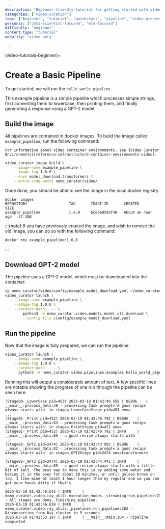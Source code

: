 ```yaml
---
description: "Beginner-friendly tutorial for getting started with video curation using NeMo Curator's default pipelines"
categories: ["video-curation"]
tags: ["beginner", "tutorial", "quickstart", "pipeline", "video-processing", "docker"]
personas: ["data-scientist-focused", "mle-focused"]
difficulty: "beginner"
content_type: "tutorial"
modality: "video-only"

---
```


(video-tutorials-beginner)=
# Create a Basic Pipeline

To get started, we will run the `hello_world_pipeline`.

This example pipeline is a simple pipeline which processes simple strings, first converting them to lowercase, then printing them, and finally generating a response using a GPT-2 model.

## Build the image

All pipelines are contained in docker images. To build the image called `example_pipeline`, run the following command:

```{seealso}
For information about video container environments, see [Video Curator Environments](reference-infrastructure-container-environments-video).
```

```bash
video_curator image build \
    --image-name example_pipeline \
    --image-tag 1.0.0 \
    --envs model_download,transformers \
    --extra-code-paths nemo_curator/video/
```

Once done, you should be able to see the image in the local docker registry.

```text
docker images
REPOSITORY                   TAG       IMAGE ID       CREATED             SIZE
example_pipeline             1.0.0     bce56d59af46   About an hour ago   37.1GB
```

:::{note}
If you have previously created the image, and wish to remove the old image, you can do so with the following command:

```bash
docker rmi example_pipeline:1.0.0
```
:::

## Download GPT-2 model

The pipeline uses a GPT-2 model, which must be downloaded into the container:

```bash
cp nemo_curator/video/config/example_model_download.yaml ~/nemo_curator_local_workspace/
video_curator launch \
    --image-name example_pipeline \
    --image-tag 1.0.0 \
    --curator-path . -- \
        python3 -m nemo_curator.video.models.model_cli download \
        --config-file /config/example_model_download.yaml
```

## Run the pipeline

Now that the image is fully prepared, we can run the pipeline:

```bash
video_curator launch \
    --image-name example_pipeline \
    --image-tag 1.0.0 \
    --curator-path . -- \
      python3 -m nemo_curator.video.pipelines.examples.hello_world_pipeline
```

Running this will output a considerable amount of text. A few specific lines are notable showing the progress of one run through the pipeline can be seen here:

```
(Stage00-_LowerCase pid=453) 2025-03-19 01:42:40.655 | DEBUG    | __main__:process_data:48 - processing task prompt='A good recipe always starts with' in stage=_LowerCaseStage pid=453 env=
...
(Stage01-_Print pid=452) 2025-03-19 01:42:40.792 | DEBUG    | __main__:process_data:63 - processing task prompt='a good recipe always starts with' in stage=_PrintStage pid=452 env=
(Stage01-_Print pid=452) 2025-03-19 01:42:40.792 | INFO     | __main__:process_data:65 - a good recipe always starts with
...
(Stage02-_GPT2 pid=2474) 2025-03-19 01:42:43.995 | DEBUG    | __main__:process_data:82 - processing task prompt='a good recipe always starts with' in stage=_GPT2Stage pid=2474 env=transformers
...
(Stage02-_GPT2 pid=2474) 2025-03-19 01:42:44.442 | INFO     | __main__:process_data:85 - a good recipe always starts with a little bit of salt. The best way to make this is by adding some water and baking it in the oven for about 10 minutes, or until golden brown on top. I like mine at least 1 hour longer than my regular one so you can get your hands dirty if that's
...
2025-03-19 01:42:46.642 | INFO     | nemo_curator.video.ray_utils.execution_modes._streaming:run_pipeline:231 - All stages are done. Finishing pipeline.
2025-03-19 01:42:46.659 | INFO     | nemo_curator.video.ray_utils._pipelines:run_pipeline:282 - Disconnecting from Ray cluster in 5 seconds
2025-03-19 01:42:53.197 | INFO     | __main__:main:104 - Pipeline completed
```
